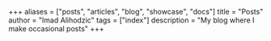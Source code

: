 +++
aliases = ["posts", "articles", "blog", "showcase", "docs"]
title = "Posts"
author = "Imad Alihodzic"
tags = ["index"]
description = "My blog where I make occasional posts"
+++
